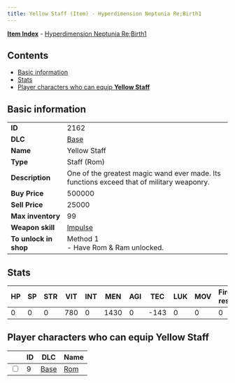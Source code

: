 ```yaml
---
title: Yellow Staff (Item) - Hyperdimension Neptunia Re;Birth1
---
```


[**Item Index**](/neptunia/rb1/item/index.html) - [Hyperdimension Neptunia Re;Birth1](/neptunia/rb1)

## Contents

- [Basic information](#basic-information)
- [Stats](#stats)
- [Player characters who can equip **Yellow Staff**](#player-characters-who-can-equip-yellow-staff)
## Basic information

|   |   |
| -- | -- |
| **ID** | 2162 |
| **DLC** | [Base](/neptunia/rb1/dlc/1-base.html) |
| **Name** | Yellow Staff |
| **Type** | Staff (Rom) |
| **Description** | One of the greatest magic wand ever made. Its functions exceed that of military weaponry. |
| **Buy Price** | 500000 |
| **Sell Price** | 25000 |
| **Max inventory** | 99 |
| **Weapon skill** | [Impulse](/neptunia/rb1/skill/1-1602-impulse.html) |
| **To unlock in shop** | Method 1<br />- Have Rom & Ram unlocked. |


## Stats

| HP | SP | STR | VIT | INT | MEN | AGI | TEC | LUK | MOV | Fire res. | Ice res. | Wind res. | Lightning res. |
| -- | -- | --- | --- | --- | --- | --- | --- | --- | --- | --------- | -------- | --------- | -------------- |
| 0 | 0 | 0 | 780 | 0 | 1430 | 0 | -143 | 0 | 0 | 0 | 0 | 0 | 0 |


## Player characters who can equip **Yellow Staff**

|    | ID | DLC | Name |
| -- | -- | --- | ---- |
| <input type="checkbox" id="rb1-player-1-9" class="trackbox" /> | 9 | [Base](/neptunia/rb1/dlc/1-base.html) | [Rom](/neptunia/rb1/player/1-9-rom.html) |
